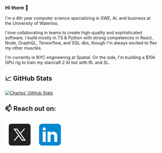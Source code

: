 ### Hi there 👋

I'm a 4th year computer science specializing in SWE, AI, and business at the University of Waterloo.

I love collaborating in teams to create high-quality and sophisticated software.
I build mostly in TS & Python with strong competences in React, Node, GraphQL, Tensorflow, and SQL dbs, though I'm always excited to flex my other muscles.

I'm currently in NYC engineering at Spatial. On the side, I'm building a $10k GPU rig to train my starcraft 2 AI bot with RL and SL.


## &#x1f4c8; GitHub Stats

<a href="https://github.com/LemonFace0309">
  <img align="center" src="https://github-readme-stats.vercel.app/api?username=LemonFace0309&show_icons=true&line_height=27&count_private=true&theme=tokyonight" alt="Charles' GitHub Stats" />
</a>

## 📫 Reach out on:
<a href="https://twitter.com/CharlesLiu9"> 
<img src="https://raw.githubusercontent.com/lemonface0309/lemonface0309/main/assets/twitter.svg" align="center" alt="Twitter" title="Twitter"/></a>

<a href="https://www.linkedin.com/in/charles-liu-%F0%9F%94%8C-294391152"> 
<img src="https://raw.githubusercontent.com/lemonface0309/lemonface0309/main/assets/linkedin.svg" align="center" alt="LinkedIn" title="LinkedIn"/></a>



